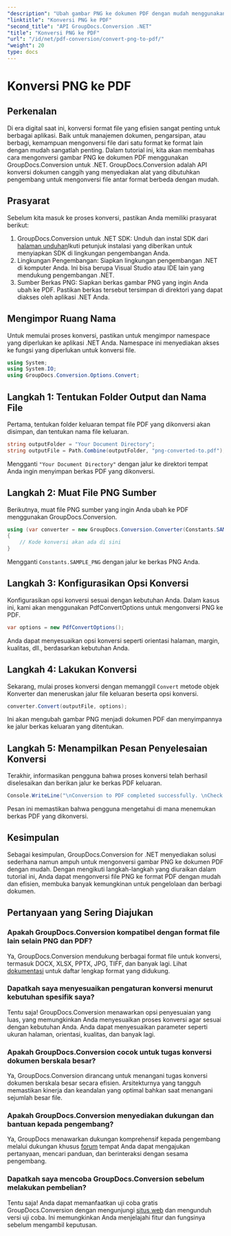 ```yaml
---
"description": "Ubah gambar PNG ke dokumen PDF dengan mudah menggunakan GroupDocs.Conversion for .NET. Langkah-langkah mudah untuk konversi format file yang lancar."
"linktitle": "Konversi PNG ke PDF"
"second_title": "API GroupDocs.Conversion .NET"
"title": "Konversi PNG ke PDF"
"url": "/id/net/pdf-conversion/convert-png-to-pdf/"
"weight": 20
type: docs
---
```

# Konversi PNG ke PDF

## Perkenalan
Di era digital saat ini, konversi format file yang efisien sangat penting untuk berbagai aplikasi. Baik untuk manajemen dokumen, pengarsipan, atau berbagi, kemampuan mengonversi file dari satu format ke format lain dengan mudah sangatlah penting. Dalam tutorial ini, kita akan membahas cara mengonversi gambar PNG ke dokumen PDF menggunakan GroupDocs.Conversion untuk .NET. GroupDocs.Conversion adalah API konversi dokumen canggih yang menyediakan alat yang dibutuhkan pengembang untuk mengonversi file antar format berbeda dengan mudah.
## Prasyarat
Sebelum kita masuk ke proses konversi, pastikan Anda memiliki prasyarat berikut:
1. GroupDocs.Conversion untuk .NET SDK: Unduh dan instal SDK dari [halaman unduhan](https://releases.groupdocs.com/conversion/net/)Ikuti petunjuk instalasi yang diberikan untuk menyiapkan SDK di lingkungan pengembangan Anda.
2. Lingkungan Pengembangan: Siapkan lingkungan pengembangan .NET di komputer Anda. Ini bisa berupa Visual Studio atau IDE lain yang mendukung pengembangan .NET.
3. Sumber Berkas PNG: Siapkan berkas gambar PNG yang ingin Anda ubah ke PDF. Pastikan berkas tersebut tersimpan di direktori yang dapat diakses oleh aplikasi .NET Anda.

## Mengimpor Ruang Nama
Untuk memulai proses konversi, pastikan untuk mengimpor namespace yang diperlukan ke aplikasi .NET Anda. Namespace ini menyediakan akses ke fungsi yang diperlukan untuk konversi file.
```csharp
using System;
using System.IO;
using GroupDocs.Conversion.Options.Convert;
```

## Langkah 1: Tentukan Folder Output dan Nama File
Pertama, tentukan folder keluaran tempat file PDF yang dikonversi akan disimpan, dan tentukan nama file keluaran.
```csharp
string outputFolder = "Your Document Directory";
string outputFile = Path.Combine(outputFolder, "png-converted-to.pdf");
```
Mengganti `"Your Document Directory"` dengan jalur ke direktori tempat Anda ingin menyimpan berkas PDF yang dikonversi.
## Langkah 2: Muat File PNG Sumber
Berikutnya, muat file PNG sumber yang ingin Anda ubah ke PDF menggunakan GroupDocs.Conversion.
```csharp
using (var converter = new GroupDocs.Conversion.Converter(Constants.SAMPLE_PNG))
{
    // Kode konversi akan ada di sini
}
```
Mengganti `Constants.SAMPLE_PNG` dengan jalur ke berkas PNG Anda.
## Langkah 3: Konfigurasikan Opsi Konversi
Konfigurasikan opsi konversi sesuai dengan kebutuhan Anda. Dalam kasus ini, kami akan menggunakan PdfConvertOptions untuk mengonversi PNG ke PDF.
```csharp
var options = new PdfConvertOptions();
```
Anda dapat menyesuaikan opsi konversi seperti orientasi halaman, margin, kualitas, dll., berdasarkan kebutuhan Anda.
## Langkah 4: Lakukan Konversi
Sekarang, mulai proses konversi dengan memanggil `Convert` metode objek Konverter dan meneruskan jalur file keluaran beserta opsi konversi.
```csharp
converter.Convert(outputFile, options);
```
Ini akan mengubah gambar PNG menjadi dokumen PDF dan menyimpannya ke jalur berkas keluaran yang ditentukan.
## Langkah 5: Menampilkan Pesan Penyelesaian Konversi
Terakhir, informasikan pengguna bahwa proses konversi telah berhasil diselesaikan dan berikan jalur ke berkas PDF keluaran.
```csharp
Console.WriteLine("\nConversion to PDF completed successfully. \nCheck output in {0}", outputFolder);
```
Pesan ini memastikan bahwa pengguna mengetahui di mana menemukan berkas PDF yang dikonversi.

## Kesimpulan
Sebagai kesimpulan, GroupDocs.Conversion for .NET menyediakan solusi sederhana namun ampuh untuk mengonversi gambar PNG ke dokumen PDF dengan mudah. Dengan mengikuti langkah-langkah yang diuraikan dalam tutorial ini, Anda dapat mengonversi file PNG ke format PDF dengan mudah dan efisien, membuka banyak kemungkinan untuk pengelolaan dan berbagi dokumen.
## Pertanyaan yang Sering Diajukan
### Apakah GroupDocs.Conversion kompatibel dengan format file lain selain PNG dan PDF?
Ya, GroupDocs.Conversion mendukung berbagai format file untuk konversi, termasuk DOCX, XLSX, PPTX, JPG, TIFF, dan banyak lagi. Lihat [dokumentasi](https://tutorials.groupdocs.com/conversion/net/) untuk daftar lengkap format yang didukung.
### Dapatkah saya menyesuaikan pengaturan konversi menurut kebutuhan spesifik saya?
Tentu saja! GroupDocs.Conversion menawarkan opsi penyesuaian yang luas, yang memungkinkan Anda menyesuaikan proses konversi agar sesuai dengan kebutuhan Anda. Anda dapat menyesuaikan parameter seperti ukuran halaman, orientasi, kualitas, dan banyak lagi.
### Apakah GroupDocs.Conversion cocok untuk tugas konversi dokumen berskala besar?
Ya, GroupDocs.Conversion dirancang untuk menangani tugas konversi dokumen berskala besar secara efisien. Arsitekturnya yang tangguh memastikan kinerja dan keandalan yang optimal bahkan saat menangani sejumlah besar file.
### Apakah GroupDocs.Conversion menyediakan dukungan dan bantuan kepada pengembang?
Ya, GroupDocs menawarkan dukungan komprehensif kepada pengembang melalui dukungan khusus [forum](https://forum.groupdocs.com/c/conversion/11) tempat Anda dapat mengajukan pertanyaan, mencari panduan, dan berinteraksi dengan sesama pengembang.
### Dapatkah saya mencoba GroupDocs.Conversion sebelum melakukan pembelian?
Tentu saja! Anda dapat memanfaatkan uji coba gratis GroupDocs.Conversion dengan mengunjungi [situs web](https://releases.groupdocs.com/) dan mengunduh versi uji coba. Ini memungkinkan Anda menjelajahi fitur dan fungsinya sebelum mengambil keputusan.
